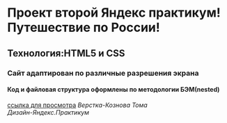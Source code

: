 # Проект второй Яндекс практикум! Путешествие по России!

## Технология:HTML5 и CSS


### Сайт адаптирован по различные разрешения экрана
#### Код и файловая структура оформлены по методологии БЭМ(nested)

[ссылка для просмотра](https://servicebox.github.io/russian-travel/index.html "ПР3!")
*Верстка-Кознова Тома*    
*Дизайн-Яндекс.Практикум*

